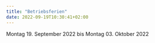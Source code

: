 ```yaml
---
title: "Betriebsferien"
date: 2022-09-19T10:30:41+02:00
---
```



Montag 19. September 2022 bis Montag 03. Oktober 2022


